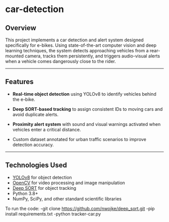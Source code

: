# car-detection
## Overview
This project implements a car detection and alert system designed specifically for e-bikes. Using state-of-the-art computer vision and deep learning techniques, the system detects approaching vehicles from a rear-mounted camera, tracks them persistently, and triggers audio-visual alerts when a vehicle comes dangerously close to the rider.

---

## Features
- **Real-time object detection** using YOLOv8 to identify vehicles behind the e-bike.
- **Deep SORT-based tracking** to assign consistent IDs to moving cars and avoid duplicate alerts.
- **Proximity alert system** with sound and visual warnings activated when vehicles enter a critical distance.

- Custom dataset annotated for urban traffic scenarios to improve detection accuracy.

---

## Technologies Used
- [YOLOv8](https://github.com/ultralytics/ultralytics) for object detection
- [OpenCV](https://opencv.org/) for video processing and image manipulation
- [Deep SORT](https://github.com/nwojke/deep_sort) for object tracking
- Python 3.8+
- NumPy, SciPy, and other standard scientific libraries


To run the code:
-git clone https://github.com/nwojke/deep_sort.git
-pip install requirements.txt
-python tracker-car.py
